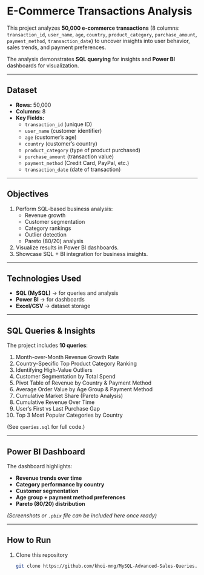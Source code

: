 # E-Commerce Transactions Analysis

This project analyzes **50,000 e-commerce transactions** (8 columns: `transaction_id`, `user_name`, `age`, `country`, `product_category`, `purchase_amount`, `payment_method`, `transaction_date`) to uncover insights into user behavior, sales trends, and payment preferences.  

The analysis demonstrates **SQL querying** for insights and **Power BI** dashboards for visualization.

---

##  Dataset
- **Rows:** 50,000
- **Columns:** 8
- **Key Fields:**
  - `transaction_id` (unique ID)
  - `user_name` (customer identifier)
  - `age` (customer’s age)
  - `country` (customer’s country)
  - `product_category` (type of product purchased)
  - `purchase_amount` (transaction value)
  - `payment_method` (Credit Card, PayPal, etc.)
  - `transaction_date` (date of transaction)

---

##  Objectives
1. Perform SQL-based business analysis:
   - Revenue growth
   - Customer segmentation
   - Category rankings
   - Outlier detection
   - Pareto (80/20) analysis
2. Visualize results in Power BI dashboards.
3. Showcase SQL + BI integration for business insights.

---

##  Technologies Used
- **SQL (MySQL)** → for queries and analysis
- **Power BI** → for dashboards
- **Excel/CSV** → dataset storage

---

##  SQL Queries & Insights
The project includes **10 queries**:
1. Month-over-Month Revenue Growth Rate
2. Country-Specific Top Product Category Ranking
3. Identifying High-Value Outliers
4. Customer Segmentation by Total Spend
5. Pivot Table of Revenue by Country & Payment Method
6. Average Order Value by Age Group & Payment Method
7. Cumulative Market Share (Pareto Analysis)
8. Cumulative Revenue Over Time
9. User’s First vs Last Purchase Gap
10. Top 3 Most Popular Categories by Country

(See `queries.sql` for full code.)

---

##  Power BI Dashboard
The dashboard highlights:
- **Revenue trends over time**
- **Category performance by country**
- **Customer segmentation**
- **Age group + payment method preferences**
- **Pareto (80/20) distribution**

*(Screenshots or `.pbix` file can be included here once ready)*

---

##  How to Run
1. Clone this repository
   ```bash
   git clone https://github.com/khoi-mng/MySQL-Advanced-Sales-Queries.git

